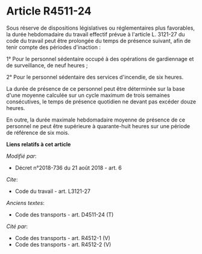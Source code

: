 # Article R4511-24

Sous réserve de dispositions législatives ou réglementaires plus favorables, la durée hebdomadaire du travail effectif prévue
à l'article L. 3121-27 du code du travail peut être prolongée du temps de présence suivant, afin de tenir compte des périodes
d'inaction :

1° Pour le personnel sédentaire occupé à des opérations de gardiennage et de surveillance, de neuf heures ;

2° Pour le personnel sédentaire des services d'incendie, de six heures.

La durée de présence de ce personnel peut être déterminée sur la base d'une moyenne calculée sur un cycle maximum de trois
semaines consécutives, le temps de présence quotidien ne devant pas excéder douze heures.

En outre, la durée maximale hebdomadaire moyenne de présence de ce personnel ne peut être supérieure à quarante-huit heures
sur une période de référence de six mois.

**Liens relatifs à cet article**

_Modifié par_:

  - Décret n°2018-736 du 21 août 2018 - art. 6

_Cite_:

  - Code du travail - art. L3121-27

_Anciens textes_:

  - Code des transports - art. D4511-24 (T)

_Cité par_:

  - Code des transports - art. R4512-1 (V)
  - Code des transports - art. R4512-2 (V)
